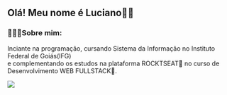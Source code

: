 ## Olá! Meu nome é Luciano👍🏻</h2>
<h3 align="left">🧑🏼‍💻Sobre mim:</h3>
<p aling="center"> Inciante na programação, cursando Sistema da Informação no Instituto Federal de Goiás(IFG)<br>
e complementando os estudos na plataforma ROCKTSEAT💜 no curso de Desenvolvimento WEB FULLSTACK🚀.<br>
</p>
<picture>
  <source
    srcset="https://github-readme-stats.vercel.app/api?username=lucianop-bs&show_icons=true&theme=dark"
    media="(prefers-color-scheme: dark)"
  />
  <source
    srcset="https://github-readme-stats.vercel.app/api?username=lucianop-bs&show_icons=true"
    media="(prefers-color-scheme: light), (prefers-color-scheme: no-preference)"
  />
  <img src="https://github-readme-stats.vercel.app/api?username=lucianop-bs&show_icons=true" />
</picture>
